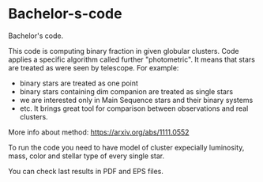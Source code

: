 # Bachelor-s-code
Bachelor's code. 

This code is computing binary fraction in given globular clusters. 
Code applies a specific algorithm called further "photometric". It means that stars are treated as were seen by telescope.
For example:
 - binary stars are treated as one point
 - binary stars containing dim companion are treated as single stars
 - we are interested only in Main Sequence stars and their binary systems
 - etc.
It brings great tool for comparison between observations and real clusters. 

More info about method: https://arxiv.org/abs/1111.0552

To run the code you need to have model of cluster expecially luminosity, mass, color and stellar type of every single star. 

You can check last results in PDF and EPS files.
